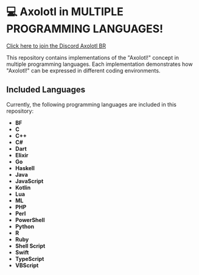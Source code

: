 # 💻 Axolotl in MULTIPLE PROGRAMMING LANGUAGES!

[Click here to join the Discord Axolotl BR ](https://dsc.gg/axolote )

This repository contains implementations of the "Axolotl!" concept in multiple programming languages. Each implementation demonstrates how "Axolotl!" can be expressed in different coding environments.

## Included Languages

Currently, the following programming languages are included in this repository:

- **BF**
- **C**
- **C++**
- **C#**
- **Dart**
- **Elixir**
- **Go**
- **Haskell**
- **Java**
- **JavaScript**
- **Kotlin**
- **Lua**
- **ML**
- **PHP**
- **Perl**
- **PowerShell**
- **Python**
- **R**
- **Ruby**
- **Shell Script**
- **Swift**
- **TypeScript**
- **VBScript**
